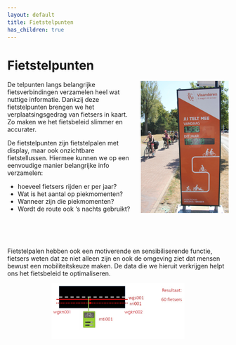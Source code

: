 ```yaml
---
layout: default
title: Fietstelpunten
has_children: true
---
```


# Fietstelpunten

<img src="https://raw.githubusercontent.com/samuvack/OSLO-mapping/main/docs/images/Fietstelpunt.jpg" alt="Fietstelpunt" style="width: 200px;float: right; margin-left: 20px;">


De telpunten langs belangrijke fietsverbindingen verzamelen heel wat nuttige informatie. Dankzij deze fietstelpunten brengen we het verplaatsingsgedrag van fietsers in kaart. Zo maken we het fietsbeleid slimmer en accurater.

De fietstelpunten zijn fietstelpalen met display, maar ook onzichtbare fietstellussen. Hiermee kunnen we op een eenvoudige manier belangrijke info verzamelen:

* hoeveel fietsers rijden er per jaar?
* Wat is het aantal op piekmomenten?
* Wanneer zijn die piekmomenten?
* Wordt de route ook ‘s nachts gebruikt?

<br>
<br>
<br>

Fietstelpalen hebben ook een motiverende en sensibiliserende functie, fietsers weten dat ze niet alleen zijn en ook de omgeving ziet dat mensen bewust een mobiliteitskeuze maken. De data die we hieruit verkrijgen helpt ons het fietsbeleid te optimaliseren.



<p align="center"><img src="https://raw.githubusercontent.com/samuvack/OSLO-mapping/main/docs/images/Fietstellus_schets.jpg" width="60%" text-align="center"></p>
